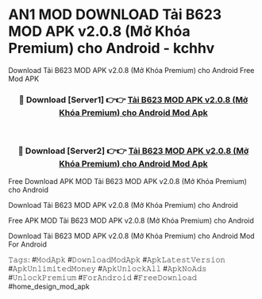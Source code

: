 # AN1 MOD DOWNLOAD Tải B623 MOD APK v2.0.8 (Mở Khóa Premium) cho Android - kchhv
Download Tải B623 MOD APK v2.0.8 (Mở Khóa Premium) cho Android Free Mod APK

<div align="center">
<h3>🔴 Download [Server1] 👉👉 <a href="https://apk-comot.site?title=Tải_B623_MOD_APK_v2.0.8_(Mở_Khóa_Premium)_cho_Android">Tải B623 MOD APK v2.0.8 (Mở Khóa Premium) cho Android Mod Apk</a></h3><br>

<h3>🔴 Download [Server2] 👉👉 <a href="https://apk-comot.site?title=Tải_B623_MOD_APK_v2.0.8_(Mở_Khóa_Premium)_cho_Android">Tải B623 MOD APK v2.0.8 (Mở Khóa Premium) cho Android Mod Apk</a></h3>
</div>


Free Download APK MOD Tải B623 MOD APK v2.0.8 (Mở Khóa Premium) cho Android

Download Tải B623 MOD APK v2.0.8 (Mở Khóa Premium) cho Android 

Free APK MOD Tải B623 MOD APK v2.0.8 (Mở Khóa Premium) cho Android 

Download Tải B623 MOD APK v2.0.8 (Mở Khóa Premium) cho Android Mod For Android

𝚃𝚊𝚐𝚜: #𝙼𝚘𝚍𝙰𝚙𝚔 #𝙳𝚘𝚠𝚗𝚕𝚘𝚊𝚍𝙼𝚘𝚍𝙰𝚙𝚔 #𝙰𝚙𝚔𝙻𝚊𝚝𝚎𝚜𝚝𝚅𝚎𝚛𝚜𝚒𝚘𝚗 #𝙰𝚙𝚔𝚄𝚗𝚕𝚒𝚖𝚒𝚝𝚎𝚍𝙼𝚘𝚗𝚎𝚢 #𝙰𝚙𝚔𝚄𝚗𝚕𝚘𝚌𝚔𝙰𝚕𝚕 #𝙰𝚙𝚔𝙽𝚘𝙰𝚍𝚜 #𝚄𝚗𝚕𝚘𝚌𝚔𝙿𝚛𝚎𝚖𝚒𝚞𝚖 #𝙵𝚘𝚛𝙰𝚗𝚍𝚛𝚘𝚒𝚍 #𝙵𝚛𝚎𝚎𝙳𝚘𝚠𝚗𝚕𝚘𝚊𝚍 #home_design_mod_apk